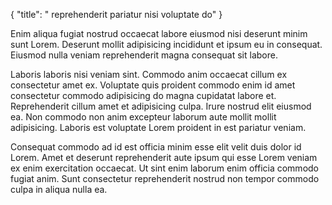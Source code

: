{
  "title": " reprehenderit pariatur nisi voluptate do"
}

Enim aliqua fugiat nostrud occaecat labore eiusmod nisi deserunt minim sunt Lorem. Deserunt mollit adipisicing incididunt et ipsum eu in consequat. Eiusmod nulla veniam reprehenderit magna consequat sit labore.

Laboris laboris nisi veniam sint. Commodo anim occaecat cillum ex consectetur amet ex. Voluptate quis proident commodo enim id amet consectetur commodo adipisicing do magna cupidatat labore et. Reprehenderit cillum amet et adipisicing culpa. Irure nostrud elit eiusmod ea. Non commodo non anim excepteur laborum aute mollit mollit adipisicing. Laboris est voluptate Lorem proident in est pariatur veniam.

Consequat commodo ad id est officia minim esse elit velit duis dolor id Lorem. Amet et deserunt reprehenderit aute ipsum qui esse Lorem veniam ex enim exercitation occaecat. Ut sint enim laborum enim officia commodo fugiat anim. Sunt consectetur reprehenderit nostrud non tempor commodo culpa in aliqua nulla ea.